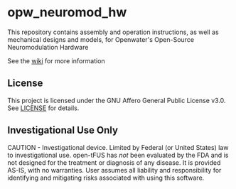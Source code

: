 # opw_neuromod_hw
This repository contains assembly and operation instructions, as well as mechanical designs and models, for Openwater's Open-Source Neuromodulation Hardware

See the [wiki](https://github.com/OpenwaterInternet/opw_neuromod_hw/wiki) for more information 

## License
This project is licensed under the GNU Affero General Public License v3.0. See [LICENSE](https://github.com/OpenwaterInternet/opw_neuromod_hw/blob/main/LICENSE) for details.

## Investigational Use Only
CAUTION - Investigational device. Limited by Federal (or United States) law to investigational use. open-tFUS has *not* been evaluated by the FDA and is not designed for the treatment or diagnosis of any disease. It is provided AS-IS, with no warranties. User assumes all liability and responsibility for identifying and mitigating risks associated with using this software.